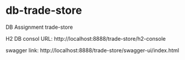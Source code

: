 # db-trade-store
DB Assignment trade-store

H2 DB consol URL:
http://localhost:8888/trade-store/h2-console

swagger link:
 http://localhost:8888/trade-store/swagger-ui/index.html
